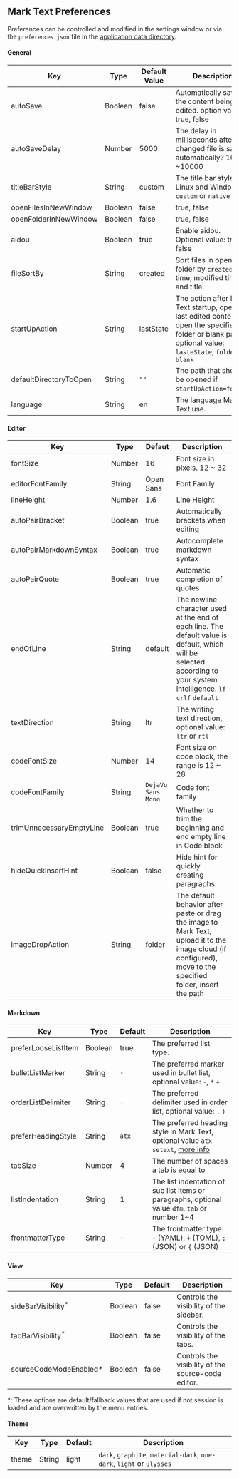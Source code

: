 ## Mark Text Preferences

Preferences can be controlled and modified in the settings window or via the `preferences.json` file in the [application data directory](APPLICATION_DATA_DIRECTORY.md).

#### General

| Key                    | Type    | Default Value | Description                                                                                                                                                |
| ---------------------- | ------- | ------------- | ---------------------------------------------------------------------------------------------------------------------------------------------------------- |
| autoSave               | Boolean | false         | Automatically save the content being edited. option value: true, false                                                                                     |
| autoSaveDelay          | Number  | 5000          | The delay in milliseconds after a changed file is saved automatically? 1000 ~10000                                                                         |
| titleBarStyle          | String  | custom        | The title bar style on Linux and Window: `custom` or `native`                                                                                              |
| openFilesInNewWindow   | Boolean | false         | true, false                                                                                                                                                |
| openFolderInNewWindow  | Boolean | false         | true, false                                                                                                                                                |
| aidou                  | Boolean | true          | Enable aidou. Optional value: true, false                                                                                                                  |
| fileSortBy             | String  | created       | Sort files in opened folder by `created` time, modified time and title.                                                                                    |
| startUpAction          | String  | lastState     | The action after Mark Text startup, open the last edited content, open the specified folder or blank page, optional value: `lasteState`, `folder`, `blank` |
| defaultDirectoryToOpen | String  | `""`          | The path that should be opened if `startUpAction=folder`.                                                                                                  |
| language               | String  | en            | The language Mark Text use.                                                                                                                                |

#### Editor

| Key                      | Type    | Defaut             | Description                                                                                                                                                           |
| ------------------------ | ------- | ------------------ | --------------------------------------------------------------------------------------------------------------------------------------------------------------------- |
| fontSize                 | Number  | 16                 | Font size in pixels. 12 ~ 32                                                                                                                                          |
| editorFontFamily         | String  | Open Sans          | Font Family                                                                                                                                                           |
| lineHeight               | Number  | 1.6                | Line Height                                                                                                                                                           |
| autoPairBracket          | Boolean | true               | Automatically brackets when editing                                                                                                                                   |
| autoPairMarkdownSyntax   | Boolean | true               | Autocomplete markdown syntax                                                                                                                                          |
| autoPairQuote            | Boolean | true               | Automatic completion of quotes                                                                                                                                        |
| endOfLine                | String  | default            | The newline character used at the end of each line. The default value is default, which will be selected according to your system intelligence. `lf` `crlf` `default` |
| textDirection            | String  | ltr                | The writing text direction, optional value: `ltr` or `rtl`                                                                                                            |
| codeFontSize             | Number  | 14                 | Font size on code block, the range is 12 ~ 28                                                                                                                         |
| codeFontFamily           | String  | `DejaVu Sans Mono` | Code font family                                                                                                                                                      |
| trimUnnecessaryEmptyLine | Boolean | true               | Whether to trim the beginning and end empty line in Code block                                                                                                         |
| hideQuickInsertHint      | Boolean | false              | Hide hint for quickly creating paragraphs                                                                                                                             |
| imageDropAction          | String  | folder             | The default behavior after paste or drag the image to Mark Text, upload it to the image cloud (if configured), move to the specified folder, insert the path          |

#### Markdown

| Key                 | Type    | Default | Description                                                                                                                          |
| ------------------- | ------- | ------- | ------------------------------------------------------------------------------------------------------------------------------------ |
| preferLooseListItem | Boolean | true    | The preferred list type.                                                                                                             |
| bulletListMarker    | String  | `-`     | The preferred marker used in bullet list, optional value: `-`, `*` `+`                                                               |
| orderListDelimiter  | String  | `.`     | The preferred delimiter used in order list, optional value: `.` `)`                                                                  |
| preferHeadingStyle  | String  | `atx`   | The preferred heading style in Mark Text, optional value `atx` `setext`, [more info](https://spec.commonmark.org/0.29/#atx-headings) |
| tabSize             | Number  | 4       | The number of spaces a tab is equal to                                                                                               |
| listIndentation     | String  | 1       | The list indentation of sub list items or paragraphs, optional value `dfm`, `tab` or number 1~4                                      |
| frontmatterType     | String  | `-`     | The frontmatter type: `-` (YAML), `+` (TOML), `;` (JSON) or `{` (JSON)                                                               |


#### View

| Key                           | Type    | Default | Description                                        |
| ----------------------------- | ------- | ------- | -------------------------------------------------- |
| sideBarVisibility<sup>*</sup> | Boolean | false   | Controls the visibility of the sidebar.            |
| tabBarVisibility<sup>*</sup>  | Boolean | false   | Controls the visibility of the tabs.               |
| sourceCodeModeEnabled*        | Boolean | false   | Controls the visibility of the source-code editor. |

\*: These options are default/fallback values that are used if not session is loaded and are overwritten by the menu entries.

#### Theme

| Key   | Type   | Default | Description                                                           |
| ----- | ------ | ------- | --------------------------------------------------------------------- |
| theme | String | light   | `dark`, `graphite`, `material-dark`, `one-dark`, `light` or `ulysses` |
